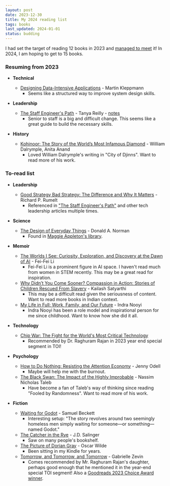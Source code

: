 ```yaml
---
layout: post
date: 2023-12-30
title: My 2024 reading list
tags: books
last_updated: 2024-01-01
status: budding
---
```


I had set the target of reading 12 books in 2023 and [managed to meet](https://www.goodreads.com/user_challenges/46041049) it! In 2024, I am hoping to get to 15 books.

### Resuming from 2023

* **Technical**
  * [Designing Data-Intensive Applications](https://www.oreilly.com/library/view/designing-data-intensive-applications/9781491903063/) - Martin Kleppmann
    * Seems like a structured way to improve system design skills.

* **Leadership**
  * [The Staff Engineer's Path](https://www.oreilly.com/library/view/the-staff-engineers/9781098118723/) - Tanya Reilly - [notes](/staff-engineers-path)
    * Senior to staff is a big and difficult change. This seems like a great guide to build the necessary skills.

* **History**
  * [Kohinoor: The Story of the World’s Most Infamous Diamond](https://www.goodreads.com/book/show/33391999-kohinoor) - William Dalrymple, Anita Anand
    * Loved William Dalrymple's writing in  "City of Djinns". Want to read more of his work.


### To-read list

* **Leadership**
  * [Good Strategy Bad Strategy: The Difference and Why It Matters](https://www.goodreads.com/book/show/11721966-good-strategy-bad-strategy) - Richard P. Rumelt
    * Referenced in ["The Staff Engineer's Path"](/staff-engineers-path) and other tech leadership articles multiple times.

* **Science**
  * [The Design of Everyday Things](https://www.goodreads.com/book/show/840.The_Design_of_Everyday_Things) - Donald A. Norman
    * Found in [Maggie Appleton's library](https://maggieappleton.com/library).

* **Memoir**
  * [The Worlds I See: Curiosity, Exploration, and Discovery at the Dawn of AI](https://www.goodreads.com/book/show/144405196-the-worlds-i-see) - Fei-Fei Li
    * Fei-Fei Li is a prominent figure in AI space. I haven't read much from women in STEM recently. This may be a great read for inspiration.
  * [Why Didn’t You Come Sooner? Compassion in Action: Stories of Children Rescued From Slavery](https://amzn.eu/d/3AhgEZq) - Kailash Satyarthi
    * This may be a difficult read given the seriousness of content. Want to read more books in Indian context.
  * [My Life in Full: Work, Family, and Our Future](https://www.goodreads.com/book/show/57499853-my-life-in-full) - Indra Nooyi
    * Indra Nooyi has been a role model and inspirational person for me since childhood. Want to know how she did it all.

* **Technology**
  * [Chip War: The Fight for the World's Most Critical Technology](https://www.goodreads.com/book/show/60321447-chip-war)
    * Recommended by Dr. Raghuram Rajan in 2023 year end special segment in TOI!

* **Psychology**
  * [How to Do Nothing: Resisting the Attention Economy](https://www.goodreads.com/book/show/42771901-how-to-do-nothing) - Jenny Odell
    * Maybe will help me with the burnout.
  * [The Black Swan: The Impact of the Highly Improbable](https://www.goodreads.com/book/show/242472.The_Black_Swan) - Nassim Nicholas Taleb
    * Have become a fan of Taleb's way of thinking since reading "Fooled by Randomness". Want to read more of his work.

* **Fiction**
  * [Waiting for Godot](https://www.goodreads.com/book/show/17716.Waiting_for_Godot) - Samuel Beckett
    * Interesting setup: "The story revolves around two seemingly homeless men simply waiting for someone—or something—named Godot."
  * [The Catcher in the Rye](https://www.goodreads.com/book/show/5107.The_Catcher_in_the_Rye) - J.D. Salinger
    * Saw on many people's bookshelf.
  * [The Picture of Dorian Gray](https://www.goodreads.com/book/show/5297.The_Picture_of_Dorian_Gray) - Oscar Wilde
    * Been sitting in my Kindle for years.
  * [Tomorrow, and Tomorrow, and Tomorrow](https://www.goodreads.com/book/show/58784475-tomorrow-and-tomorrow-and-tomorrow) - Gabrielle Zevin
    * Comes recommended by Mr. Raghuram Rajan's daughter, perhaps good enough that he mentioned it in the year-end special TOI segment! Also a [Goodreads 2023 Choice Award winner](https://www.goodreads.com/choiceawards/best-fiction-books-2022).